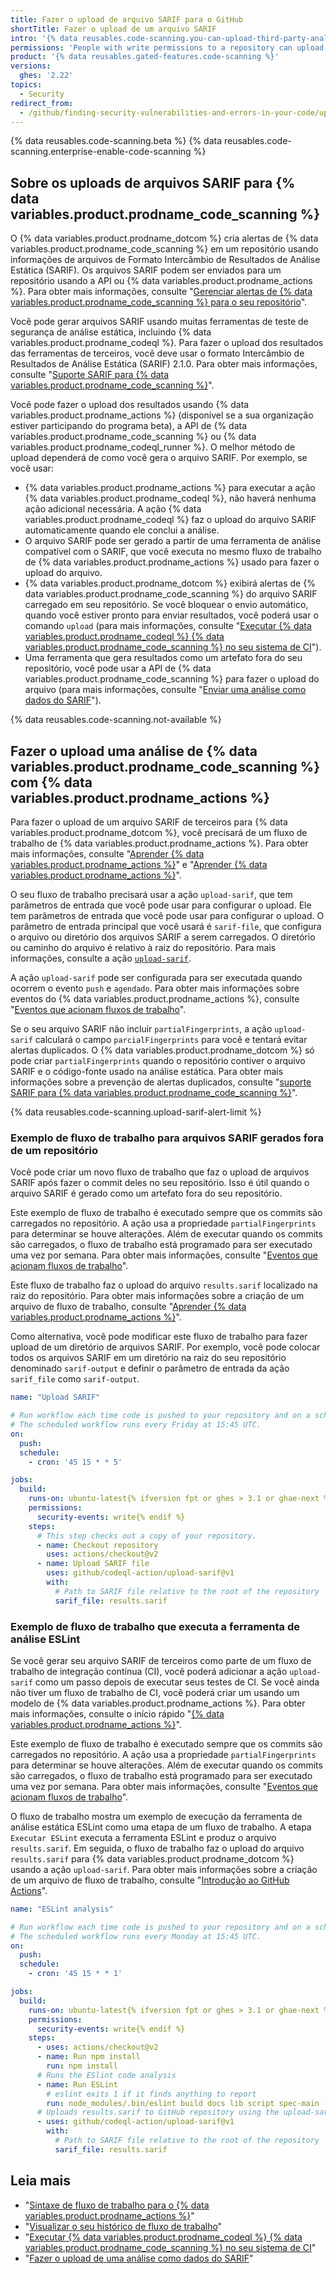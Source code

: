 ```yaml
---
title: Fazer o upload de arquivo SARIF para o GitHub
shortTitle: Fazer o upload de um arquivo SARIF
intro: '{% data reusables.code-scanning.you-can-upload-third-party-analysis %}'
permissions: 'People with write permissions to a repository can upload {% data variables.product.prodname_code_scanning %} data generated outside {% data variables.product.prodname_dotcom %}.'
product: '{% data reusables.gated-features.code-scanning %}'
versions:
  ghes: '2.22'
topics:
  - Security
redirect_from:
  - /github/finding-security-vulnerabilities-and-errors-in-your-code/uploading-a-sarif-file-to-github
---
```


<!--See /content/code-security/secure-coding for the latest version of this article -->

{% data reusables.code-scanning.beta %}
{% data reusables.code-scanning.enterprise-enable-code-scanning %}

## Sobre os uploads de arquivos SARIF para {% data variables.product.prodname_code_scanning %}

O {% data variables.product.prodname_dotcom %} cria alertas de {% data variables.product.prodname_code_scanning %} em um repositório usando informações de arquivos de Formato Intercâmbio de Resultados de Análise Estática (SARIF). Os arquivos SARIF podem ser enviados para um repositório usando a API ou {% data variables.product.prodname_actions %}. Para obter mais informações, consulte "[Gerenciar alertas de {% data variables.product.prodname_code_scanning %} para o seu repositório](/github/finding-security-vulnerabilities-and-errors-in-your-code/managing-code-scanning-alerts-for-your-repository)".

Você pode gerar arquivos SARIF usando muitas ferramentas de teste de segurança de análise estática, incluindo {% data variables.product.prodname_codeql %}. Para fazer o upload dos resultados das ferramentas de terceiros, você deve usar o formato Intercâmbio de Resultados de Análise Estática (SARIF) 2.1.0. Para obter mais informações, consulte "[Suporte SARIF para {% data variables.product.prodname_code_scanning %}](/github/finding-security-vulnerabilities-and-errors-in-your-code/sarif-support-for-code-scanning)".

Você pode fazer o upload dos resultados usando {% data variables.product.prodname_actions %} (disponível se a sua organização estiver participando do programa beta), a API de {% data variables.product.prodname_code_scanning %} ou {% data variables.product.prodname_codeql_runner %}. O melhor método de upload dependerá de como você gera o arquivo SARIF. Por exemplo, se você usar:

- {% data variables.product.prodname_actions %} para executar a ação {% data variables.product.prodname_codeql %}, não haverá nenhuma ação adicional necessária. A ação {% data variables.product.prodname_codeql %} faz o upload do arquivo SARIF automaticamente quando ele conclui a análise.
- O arquivo SARIF pode ser gerado a partir de uma ferramenta de análise compatível com o SARIF, que você executa no mesmo fluxo de trabalho de {% data variables.product.prodname_actions %} usado para fazer o upload do arquivo.
- {% data variables.product.prodname_dotcom %} exibirá alertas de {% data variables.product.prodname_code_scanning %} do arquivo SARIF carregado em seu repositório. Se você bloquear o envio automático, quando você estiver pronto para enviar resultados, você poderá usar o comando `upload` (para mais informações, consulte "[Executar {% data variables.product.prodname_codeql %} {% data variables.product.prodname_code_scanning %} no seu sistema de CI](/github/finding-security-vulnerabilities-and-errors-in-your-code/running-codeql-code-scanning-in-your-ci-system)").
- Uma ferramenta que gera resultados como um artefato fora do seu repositório, você pode usar a API de {% data variables.product.prodname_code_scanning %} para fazer o upload do arquivo (para mais informações, consulte "[Enviar uma análise como dados do SARIF](/rest/reference/code-scanning#upload-an-analysis-as-sarif-data)").

{% data reusables.code-scanning.not-available %}

## Fazer o upload uma análise de {% data variables.product.prodname_code_scanning %} com {% data variables.product.prodname_actions %}

Para fazer o upload de um arquivo SARIF de terceiros para {% data variables.product.prodname_dotcom %}, você precisará de um fluxo de trabalho de {% data variables.product.prodname_actions %}. Para obter mais informações, consulte "[Aprender {% data variables.product.prodname_actions %}](/actions/getting-started-with-github-actions/about-github-actions)" e "[Aprender {% data variables.product.prodname_actions %}](/actions/learn-github-actions)".

O seu fluxo de trabalho precisará usar a ação `upload-sarif`, que tem parâmetros de entrada que você pode usar para configurar o upload. Ele tem parâmetros de entrada que você pode usar para configurar o upload. O parâmetro de entrada principal que você usará é `sarif-file`, que configura o arquivo ou diretório dos arquivos SARIF a serem carregados. O diretório ou caminho do arquivo é relativo à raiz do repositório. Para mais informações, consulte a ação [`upload-sarif`](https://github.com/github/codeql-action/tree/HEAD/upload-sarif).

A ação `upload-sarif` pode ser configurada para ser executada quando ocorrem o evento `push` e `agendado`. Para obter mais informações sobre eventos do {% data variables.product.prodname_actions %}, consulte "[Eventos que acionam fluxos de trabalho](/actions/reference/events-that-trigger-workflows)".

Se o seu arquivo SARIF não incluir `partialFingerprints`, a ação `upload-sarif` calculará o campo `parcialFingerprints` para você e tentará evitar alertas duplicados. O {% data variables.product.prodname_dotcom %} só pode criar `partialFingerprints` quando o repositório contiver o arquivo SARIF e o código-fonte usado na análise estática. Para obter mais informações sobre a prevenção de alertas duplicados, consulte "[suporte SARIF para {% data variables.product.prodname_code_scanning %}](/github/finding-security-vulnerabilities-and-errors-in-your-code/sarif-support-for-code-scanning#preventing-duplicate-alerts-using-fingerprints)".

{% data reusables.code-scanning.upload-sarif-alert-limit %}

### Exemplo de fluxo de trabalho para arquivos SARIF gerados fora de um repositório

Você pode criar um novo fluxo de trabalho que faz o upload de arquivos SARIF após fazer o commit deles no seu repositório. Isso é útil quando o arquivo SARIF é gerado como um artefato fora do seu repositório.

Este exemplo de fluxo de trabalho é executado sempre que os commits são carregados no repositório. A ação usa a propriedade `partialFingerprints` para determinar se houve alterações. Além de executar quando os commits são carregados, o fluxo de trabalho está programado para ser executado uma vez por semana. Para obter mais informações, consulte "[Eventos que acionam fluxos de trabalho](/actions/reference/events-that-trigger-workflows)".

Este fluxo de trabalho faz o upload do arquivo `results.sarif` localizado na raiz do repositório. Para obter mais informações sobre a criação de um arquivo de fluxo de trabalho, consulte "[Aprender {% data variables.product.prodname_actions %}](/actions/learn-github-actions)".

Como alternativa, você pode modificar este fluxo de trabalho para fazer upload de um diretório de arquivos SARIF. Por exemplo, você pode colocar todos os arquivos SARIF em um diretório na raiz do seu repositório denominado `sarif-output` e definir o parâmetro de entrada da ação `sarif_file` como `sarif-output`.

```yaml
name: "Upload SARIF"

# Run workflow each time code is pushed to your repository and on a schedule.
# The scheduled workflow runs every Friday at 15:45 UTC.
on:
  push:
  schedule:
    - cron: '45 15 * * 5'

jobs:
  build:
    runs-on: ubuntu-latest{% ifversion fpt or ghes > 3.1 or ghae-next %}
    permissions:
      security-events: write{% endif %}
    steps:
      # This step checks out a copy of your repository.
      - name: Checkout repository
        uses: actions/checkout@v2
      - name: Upload SARIF file
        uses: github/codeql-action/upload-sarif@v1
        with:
          # Path to SARIF file relative to the root of the repository
          sarif_file: results.sarif
```

### Exemplo de fluxo de trabalho que executa a ferramenta de análise ESLint

Se você gerar seu arquivo SARIF de terceiros como parte de um fluxo de trabalho de integração contínua (CI), você poderá adicionar a ação `upload-sarif` como um passo depois de executar seus testes de CI. Se você ainda não tiver um fluxo de trabalho de CI, você poderá criar um usando um modelo de {% data variables.product.prodname_actions %}. Para obter mais informações, consulte o início rápido "[{% data variables.product.prodname_actions %}](/actions/quickstart)".

Este exemplo de fluxo de trabalho é executado sempre que os commits são carregados no repositório. A ação usa a propriedade `partialFingerprints` para determinar se houve alterações. Além de executar quando os commits são carregados, o fluxo de trabalho está programado para ser executado uma vez por semana. Para obter mais informações, consulte "[Eventos que acionam fluxos de trabalho](/actions/reference/events-that-trigger-workflows)".

O fluxo de trabalho mostra um exemplo de execução da ferramenta de análise estática ESLint como uma etapa de um fluxo de trabalho. A etapa `Executar ESLint` executa a ferramenta ESLint e produz o arquivo `results.sarif`. Em seguida, o fluxo de trabalho faz o upload do arquivo `results.sarif` para {% data variables.product.prodname_dotcom %} usando a ação `upload-sarif`. Para obter mais informações sobre a criação de um arquivo de fluxo de trabalho, consulte "[Introdução ao GitHub Actions](/actions/learn-github-actions/introduction-to-github-actions)".

```yaml
name: "ESLint analysis"

# Run workflow each time code is pushed to your repository and on a schedule.
# The scheduled workflow runs every Monday at 15:45 UTC.
on:
  push:
  schedule:
    - cron: '45 15 * * 1'

jobs:
  build:
    runs-on: ubuntu-latest{% ifversion fpt or ghes > 3.1 or ghae-next %}
    permissions:
      security-events: write{% endif %}
    steps:
      - uses: actions/checkout@v2
      - name: Run npm install
        run: npm install
      # Runs the ESlint code analysis
      - name: Run ESLint
        # eslint exits 1 if it finds anything to report
        run: node_modules/.bin/eslint build docs lib script spec-main -f node_modules/@microsoft/eslint-formatter-sarif/sarif.js -o results.sarif || true
      # Uploads results.sarif to GitHub repository using the upload-sarif action
      - uses: github/codeql-action/upload-sarif@v1
        with:
          # Path to SARIF file relative to the root of the repository
          sarif_file: results.sarif
```

## Leia mais

- "[Sintaxe de fluxo de trabalho para o {% data variables.product.prodname_actions %}](/actions/reference/workflow-syntax-for-github-actions)"
- "[Visualizar o seu histórico de fluxo de trabalho](/actions/managing-workflow-runs/viewing-workflow-run-history)"
- "[Executar {% data variables.product.prodname_codeql %} {% data variables.product.prodname_code_scanning %} no seu sistema de CI](/github/finding-security-vulnerabilities-and-errors-in-your-code/running-codeql-code-scanning-in-your-ci-system)"
- "[Fazer o upload de uma análise como dados do SARIF](/rest/reference/code-scanning#upload-an-analysis-as-sarif-data)"
